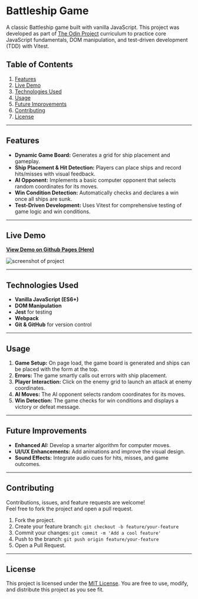 # Battleship Game

A classic Battleship game built with vanilla JavaScript. This project was developed as part of [The Odin Project](https://www.theodinproject.com/) curriculum to practice core JavaScript fundamentals, DOM manipulation, and test-driven development (TDD) with Vitest.

## Table of Contents
1. [Features](#features)
2. [Live Demo](#live-demo)
3. [Technologies Used](#technologies-used)
4. [Usage](#usage)
5. [Future Improvements](#future-improvements)
6. [Contributing](#contributing)
7. [License](#license)

---

## Features
- **Dynamic Game Board:** Generates a grid for ship placement and gameplay.
- **Ship Placement & Hit Detection:** Players can place ships and record hits/misses with visual feedback.
- **AI Opponent:** Implements a basic computer opponent that selects random coordinates for its moves.
- **Win Condition Detection:** Automatically checks and declares a win once all ships are sunk.
- **Test-Driven Development:** Uses Vitest for comprehensive testing of game logic and win conditions.

---

## Live Demo
**[View Demo on Github Pages (Here)](https://cblaylock18.github.io/battleship/)**  

<img alt="screenshot of project" src="https://github.com/user-attachments/assets/1c5709d2-3afc-4468-85f7-974d166a4150">

---

## Technologies Used
- **Vanilla JavaScript (ES6+)**
- **DOM Manipulation**
- **Jest** for testing
- **Webpack**
- **Git & GitHub** for version control

---

## Usage
1. **Game Setup:** On page load, the game board is generated and ships can be placed with the form at the top.
2. **Errors:** The game smartly calls out errors with ship placement.
3. **Player Interaction:** Click on the enemy grid to launch an attack at enemy coordinates.
4. **AI Moves:** The AI opponent selects random coordinates for its moves.
5. **Win Detection:** The game checks for win conditions and displays a victory or defeat message.

---

## Future Improvements
- **Enhanced AI:** Develop a smarter algorithm for computer moves.
- **UI/UX Enhancements:** Add animations and improve the visual design.
- **Sound Effects:** Integrate audio cues for hits, misses, and game outcomes.

---

## Contributing
Contributions, issues, and feature requests are welcome!  
Feel free to fork the project and open a pull request.

1. Fork the project.
2. Create your feature branch: `git checkout -b feature/your-feature`
3. Commit your changes: `git commit -m 'Add a cool feature'`
4. Push to the branch: `git push origin feature/your-feature`
5. Open a Pull Request.

---

## License
This project is licensed under the [MIT License](./LICENSE.txt). You are free to use, modify, and distribute this project as you see fit.
